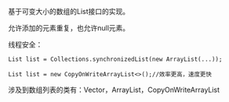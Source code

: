 基于可变大小的数组的List接口的实现。

允许添加的元素重复，也允许null元素。

线程安全：
	
	List list = Collections.synchronizedList(new ArrayList(...));
	
	List list = new CopyOnWriteArrayList<>();//效率更高，速度更快
	
	
涉及到数组列表的类有：Vector，ArrayList，CopyOnWriteArrayList


